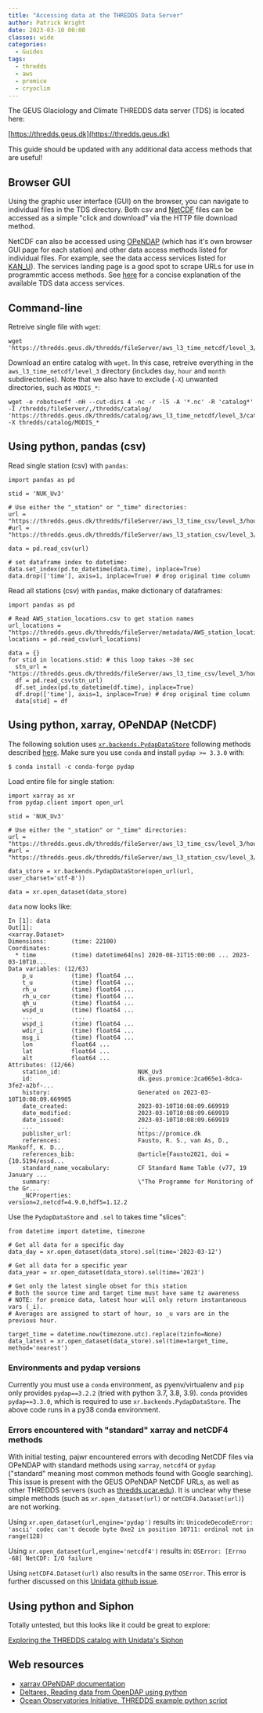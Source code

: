 ```yaml
---
title: "Accessing data at the THREDDS Data Server"
author: Patrick Wright
date: 2023-03-10 00:00
classes: wide
categories:
  - Guides
tags: 
  - thredds
  - aws
  - promice
  - cryoclim
---
```


The GEUS Glaciology and Climate THREDDS data server (TDS) is located here:

[https://thredds.geus.dk](https://thredds.geus.dk)

This guide should be updated with any additional data access methods that are useful!

## Browser GUI

Using the graphic user interface (GUI) on the browser, you can navigate to individual files in the TDS directory. Both csv and [NetCDF](https://www.unidata.ucar.edu/software/netcdf/) files can be accessed as a simple "click and download" via the HTTP file download method.

NetCDF can also be accessed using [OPeNDAP](https://www.opendap.org/) (which has it's own browser GUI page for each station) and other data access methods listed for individual files. For example, see the data access services listed for [KAN_U](https://thredds.geus.dk/thredds/catalog/aws_l3_station_netcdf/level_3/KAN_U/catalog.html?dataset=aws_l3_station_netcdf/level_3/KAN_U/KAN_U_hour.nc)). The services landing page is a good spot to scrape URLs for use in programmtic access methods. See [here](https://www.ncei.noaa.gov/access/thredds-user-guide) for a concise explanation of the available TDS data access services.

## Command-line

Retreive single file with `wget`:
```
wget 'https://thredds.geus.dk/thredds/fileServer/aws_l3_time_netcdf/level_3/hour/CEN1_hour.nc'
```

Download an entire catalog with `wget`. In this case, retreive everything in the `aws_l3_time_netcdf/level_3` directory (includes `day`, `hour` and `month` subdirectories). Note that we also have to exclude (`-X`) unwanted directories, such as `MODIS_*`:
```
wget -e robots=off -nH --cut-dirs 4 -nc -r -l5 -A '*.nc' -R 'catalog*' -I /thredds/fileServer/,/thredds/catalog/ 'https://thredds.geus.dk/thredds/catalog/aws_l3_time_netcdf/level_3/catalog.html' -X thredds/catalog/MODIS_*
```

## Using python, pandas (csv)

Read single station (csv) with `pandas`:
```
import pandas as pd

stid = 'NUK_Uv3'

# Use either the "_station" or "_time" directories:
url = "https://thredds.geus.dk/thredds/fileServer/aws_l3_time_csv/level_3/hour/{}_hour.csv".format(stid)
#url = "https://thredds.geus.dk/thredds/fileServer/aws_l3_station_csv/level_3/{}/{}_hour.csv".format(stid,stid)

data = pd.read_csv(url)

# set dataframe index to datetime:
data.set_index(pd.to_datetime(data.time), inplace=True)
data.drop(['time'], axis=1, inplace=True) # drop original time column
```

Read all stations (csv) with `pandas`, make dictionary of dataframes:
```
import pandas as pd

# Read AWS_station_locations.csv to get station names
url_locations = "https://thredds.geus.dk/thredds/fileServer/metadata/AWS_station_locations.csv"
locations = pd.read_csv(url_locations)

data = {}
for stid in locations.stid: # this loop takes ~30 sec
  stn_url = "https://thredds.geus.dk/thredds/fileServer/aws_l3_time_csv/level_3/hour/{}_hour.csv".format(stid)
  df = pd.read_csv(stn_url)
  df.set_index(pd.to_datetime(df.time), inplace=True)
  df.drop(['time'], axis=1, inplace=True) # drop original time column
  data[stid] = df
```

## Using python, xarray, OPeNDAP (NetCDF)

The following solution uses [`xr.backends.PydapDataStore`](https://docs.xarray.dev/en/stable/generated/xarray.backends.PydapDataStore.html) following methods described [here](https://help.marine.copernicus.eu/en/articles/5182598-how-to-consume-the-opendap-api-and-cas-sso-using-python#h_33df7ebcce). Make sure you use `conda` and install `pydap >= 3.3.0` with:

```
$ conda install -c conda-forge pydap
```

Load entire file for single station:
```
import xarray as xr
from pydap.client import open_url

stid = 'NUK_Uv3'

# Use either the "_station" or "_time" directories:
url = "https://thredds.geus.dk/thredds/fileServer/aws_l3_time_csv/level_3/hour/{}_hour.csv".format(stid)
#url = "https://thredds.geus.dk/thredds/fileServer/aws_l3_station_csv/level_3/{}/{}_hour.csv".format(stid,stid)

data_store = xr.backends.PydapDataStore(open_url(url, user_charset='utf-8'))

data = xr.open_dataset(data_store)
```

`data` now looks like:
```
In [1]: data
Out[1]: 
<xarray.Dataset>
Dimensions:       (time: 22100)
Coordinates:
  * time          (time) datetime64[ns] 2020-08-31T15:00:00 ... 2023-03-10T10...
Data variables: (12/63)
    p_u           (time) float64 ...
    t_u           (time) float64 ...
    rh_u          (time) float64 ...
    rh_u_cor      (time) float64 ...
    qh_u          (time) float64 ...
    wspd_u        (time) float64 ...
    ...            ...
    wspd_i        (time) float64 ...
    wdir_i        (time) float64 ...
    msg_i         (time) float64 ...
    lon           float64 ...
    lat           float64 ...
    alt           float64 ...
Attributes: (12/66)
    station_id:                      NUK_Uv3
    id:                              dk.geus.promice:2ca065e1-8dca-3fe2-a2bf-...
    history:                         Generated on 2023-03-10T10:08:09.669905
    date_created:                    2023-03-10T10:08:09.669919
    date_modified:                   2023-03-10T10:08:09.669919
    date_issued:                     2023-03-10T10:08:09.669919
    ...                              ...
    publisher_url:                   https://promice.dk
    references:                      Fausto, R. S., van As, D., Mankoff, K. D...
    references_bib:                  @article{Fausto2021, doi = {10.5194/essd...
    standard_name_vocabulary:        CF Standard Name Table (v77, 19 January ...
    summary:                         \"The Programme for Monitoring of the Gr...
    _NCProperties:                   version=2,netcdf=4.9.0,hdf5=1.12.2
```

Use the `PydapDataStore` and `.sel` to takes time "slices":
```
from datetime import datetime, timezone

# Get all data for a specific day
data_day = xr.open_dataset(data_store).sel(time='2023-03-12')

# Get all data for a specific year
data_year = xr.open_dataset(data_store).sel(time='2023')

# Get only the latest single obset for this station
# Both the source time and target time must have same tz awareness
# NOTE: for promice data, latest hour will only return instantaneous vars (_i).
# Averages are assigned to start of hour, so _u vars are in the previous hour.

target_time = datetime.now(timezone.utc).replace(tzinfo=None)
data_latest = xr.open_dataset(data_store).sel(time=target_time, method='nearest')
```

### Environments and pydap versions

Currently you must use a `conda` environment, as pyenv/virtualenv and `pip` only provides `pydap==3.2.2` (tried with python 3.7, 3.8, 3.9). `conda` provides `pydap==3.3.0`, which is required to use `xr.backends.PydapDataStore`. The above code runs in a py38 conda environment.

### Errors encountered with "standard" xarray and netCDF4 methods

With initial testing, pajwr encountered errors with decoding NetCDF files via OPeNDAP with standard methods using `xarray`, `netcdf4` or `pydap` ("standard" meaning most common methods found with Google searching). This issue is present with the GEUS OPeNDAP NetCDF URLs, as well as other THREDDS servers (such as [thredds.ucar.edu](https://thredds.ucar.edu/thredds/catalog/catalog.html)). It is unclear why these simple methods (such as `xr.open_dataset(url)` or `netCDF4.Dataset(url)`) are not working.

Using `xr.open_dataset(url,engine='pydap')` results in:
`UnicodeDecodeError: 'ascii' codec can't decode byte 0xe2 in position 10711: ordinal not in range(128)`

Using `xr.open_dataset(url,engine='netcdf4')` results in:
`OSError: [Errno -68] NetCDF: I/O failure`

Using `netCDF4.Dataset(url)` also results in the same `OSError`. This error is further discussed on this [Unidata github issue](https://github.com/Unidata/netcdf4-python/issues/812).

## Using python and Siphon

Totally untested, but this looks like it could be great to explore:

[Exploring the THREDDS catalog with Unidata's Siphon](https://ioos.github.io/ioos_code_lab/content/code_gallery/data_access_notebooks/2017-01-18-siphon-explore-thredds.html)

## Web resources
- [xarray OPeNDAP documentation](https://xarray-test.readthedocs.io/en/latest/io.html#opendap)
- [Deltares, Reading data from OpenDAP using python](https://publicwiki.deltares.nl/display/OET/Reading+data+from+OpenDAP+using+python)
- [Ocean Observatories Initiative, THREDDS example python script](https://oceanobservatories.org/thredds-quick-start/#python)